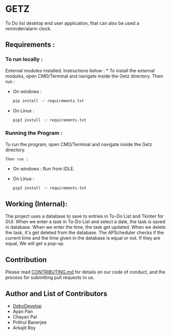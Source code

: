 # **GETZ**

To Do list desktop end user application, that can also be used a reminder/alarm clock.

## Requirements :

### To run locally :
External modules installed. Instructions below :
    * To install the external modules, open CMD/Terminal and navigate inside the Getz directory.
    Then run :
* On windows :
    ```bash
    pip install -r requirements.txt
    ```

* On Linux :
    ```bash
    pip3 install -r requirements.txt 
    ```


### Running the Program :
To run the program, open CMD/Terminal and navigate inside the Getz directory.

    Then run :
* On windows :
    Run from IDLE.

* On Linux :
    ```bash
    pip3 install -r requirements.txt 
    ```

## Working (Internal):
The project uses a database to save to entries in To-Do List and Tkinter for GUI.
When we enter a task in To-Do List and select a date, the task is saved in database.
When we enter the time, the task get updated. When we delete the task, it's get deleted from the database.
The APScheduler checks if the current time and the time given in the database is equal or not.
If they are equal, We will get a pop-up.

## Contribution 

Please read [CONTRIBUTING.md](CONTRIBUTING.md) for details on our code of conduct, and the process for submitting pull requests to us.

## Author and List of Contributors

- [DeboDevelop](https://github.com/DeboDevelop)
- Ayan Pan
- Chayan Pal
- Prithul Banerjee
- Arkajit Roy
